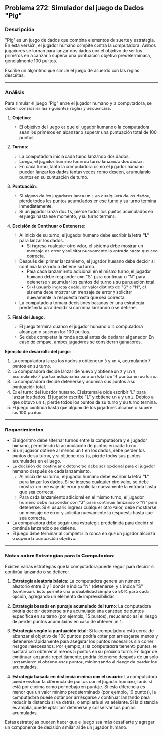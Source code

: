 ## **Problema 272: Simulador del juego de Dados "Pig"**

### **Descripción**  
"Pig" es un juego de dados que combina elementos de suerte y estrategia. En esta versión, el jugador humano compite contra la computadora. Ambos jugadores se turnan para lanzar dos dados con el objetivo de ser los primeros en alcanzar o superar una puntuación objetivo predeterminada, generalmente 100 puntos.

Escribe un algoritmo que simule el juego de acuerdo con las reglas descritas.

---

### **Análisis**  
Para simular el juego "Pig" entre el jugador humano y la computadora, se deben considerar las siguientes reglas y secuencias:

1. **Objetivo**:
   - El objetivo del juego es que el jugador humano o la computadora sean los primeros en alcanzar o superar una puntuación total de 100 puntos.

2. **Turnos**:
   - La computadora inicia cada turno lanzando dos dados.
   - Luego, el jugador humano toma su turno lanzando dos dados.
   - En cada turno, tanto la computadora como el jugador humano pueden lanzar los dados tantas veces como deseen, acumulando puntos en su puntuación de turno.

3. **Puntuación**:
   - Si alguno de los jugadores lanza un `1` en cualquiera de los dados, pierde todos los puntos acumulados en ese turno y su turno termina inmediatamente.
   - Si un jugador lanza dos `1`s, pierde todos los puntos acumulados en el juego hasta ese momento, y su turno termina.

4. **Decisión de Continuar o Detenerse**:
   - Al inicio de su turno, el jugador humano debe escribir la letra **"L"** para lanzar los dados.
      - Si ingresa cualquier otro valor, el sistema debe mostrar un mensaje de error y solicitar nuevamente la entrada hasta que sea correcta.
   - Después del primer lanzamiento, el jugador humano debe decidir si continúa lanzando o detiene su turno.
      - Para cada lanzamiento adicional en el mismo turno, el jugador humano debe responder con "S" para continuar o "N" para detenerse y acumular los puntos del turno a su puntuación total.
      - Si el usuario ingresa cualquier valor distinto de "S" o "N", el sistema debe mostrar un mensaje de error y solicitar nuevamente la respuesta hasta que sea correcta.
   - La computadora tomará decisiones basadas en una estrategia predefinida para decidir si continúa lanzando o se detiene.

5. **Final del Juego**:
   - El juego termina cuando el jugador humano o la computadora alcanzan o superan los 100 puntos.
   - Se debe completar la ronda actual antes de declarar al ganador. En caso de empate, ambos jugadores se consideran ganadores.

**Ejemplo de desarrollo del juego**:  
1. La computadora lanza los dados y obtiene un `3` y un `4`, acumulando 7 puntos en su turno.
2. La computadora decide lanzar de nuevo y obtiene un `2` y un `5`, acumulando 7 puntos adicionales para un total de 14 puntos en su turno.
3. La computadora decide detenerse y acumula sus puntos a su puntuación total.
4. Es el turno del jugador humano. El sistema le pide escribir "L" para lanzar los dados. El jugador escribe "L" y obtiene un `6` y un `1`. Debido a que obtuvo un `1`, pierde todos los puntos de su turno y su turno termina.
5. El juego continúa hasta que alguno de los jugadores alcance o supere los 100 puntos.

---

### **Requerimientos**  
- El algoritmo debe alternar turnos entre la computadora y el jugador humano, permitiendo la acumulación de puntos en cada turno.
- Si un jugador obtiene al menos un `1` en los dados, debe perder los puntos de su turno, y si obtiene dos `1`s, pierde todos sus puntos acumulados en el juego.
- La decisión de continuar o detenerse debe ser opcional para el jugador humano después de cada lanzamiento.
   - Al inicio de su turno, el jugador humano debe escribir la letra **"L"** para lanzar los dados. Si se ingresa cualquier otro valor, se debe mostrar un mensaje de error y solicitar nuevamente la entrada hasta que sea correcta.
   - Para cada lanzamiento adicional en el mismo turno, el jugador humano debe responder con "S" para continuar lanzando o "N" para detenerse. Si el usuario ingresa cualquier otro valor, debe mostrarse un mensaje de error y solicitar nuevamente la respuesta hasta que sea correcta.
- La computadora debe seguir una estrategia predefinida para decidir si continúa lanzando o se detiene.
- El juego debe terminar al completar la ronda en que un jugador alcanza o supera la puntuación objetivo.

---

### **Notas sobre Estrategias para la Computadora**

Existen varias estrategias que la computadora puede seguir para decidir si continúa lanzando o se detiene:

1. **Estrategia aleatoria básica**: La computadora genera un número aleatorio entre 0 y 1 donde `0` indica "N" (detenerse) y `1` indica "S" (continuar). Esto permite una probabilidad simple de 50% para cada opción, agregando un elemento de imprevisibilidad.

2. **Estrategia basada en puntaje acumulado del turno**: La computadora podría decidir detenerse si ha acumulado una cantidad de puntos específica en su turno (por ejemplo, 15 puntos), reduciendo así el riesgo de perder puntos acumulados en caso de obtener un `1`.

3. **Estrategia según la puntuación total**: Si la computadora está cerca de alcanzar el objetivo de 100 puntos, podría optar por arriesgarse menos y detenerse rápidamente para asegurar los puntos necesarios sin correr riesgos innecesarios. Por ejemplo, si la computadora tiene 95 puntos, le bastará con obtener al menos 5 puntos en su próximo turno. En lugar de continuar lanzando repetidamente, podría detenerse después de un solo lanzamiento si obtiene esos puntos, minimizando el riesgo de perder los acumulados.

4. **Estrategia basada en distancia mínima con el usuario**: La computadora puede evaluar la diferencia de puntos con el jugador humano, tanto si está por encima como por debajo en puntaje. Si esta diferencia es menor que un valor mínimo predeterminado (por ejemplo, 10 puntos), la computadora puede optar por arriesgarse y continuar lanzando para reducir la distancia si va detrás, o ampliarla si va adelante. Si la distancia es amplia, puede optar por detenerse y conservar sus puntos acumulados.

Estas estrategias pueden hacer que el juego sea más desafiante y agregar un componente de decisión similar al de un jugador humano.

